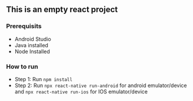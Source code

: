 ## This is an empty react project

### Prerequisits
 - Android Studio
 - Java installed
 - Node Installed

### How to run

 - Step 1: Run `npm install`
 - Step 2: Run `npx react-native run-android` for android emulator/device and `npx react-native run-ios` for IOS emulator/device